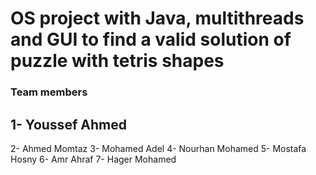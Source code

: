# OS project with Java, multithreads and GUI to find a valid solution of puzzle with tetris shapes
### Team members
## 1- Youssef Ahmed
2- Ahmed Momtaz
3- Mohamed Adel
4- Nourhan Mohamed
5- Mostafa Hosny
6- Amr Ahraf
7- Hager Mohamed
